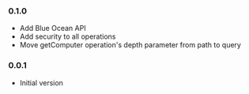 ### 0.1.0
* Add Blue Ocean API
* Add security to all operations
* Move getComputer operation's depth parameter from path to query

### 0.0.1
* Initial version
